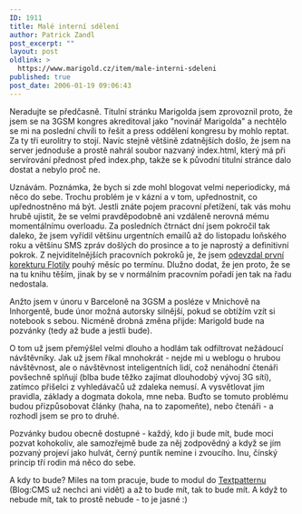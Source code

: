 ```yaml
---
ID: 1911
title: Malé interní sdělení
author: Patrick Zandl
post_excerpt: ""
layout: post
oldlink: >
  https://www.marigold.cz/item/male-interni-sdeleni
published: true
post_date: 2006-01-19 09:06:43
---
```

<p>Neradujte se předčasně. Titulní stránku Marigolda jsem zprovoznil proto, že jsem se na 3GSM kongres akreditoval jako "novinář Marigolda" a nechtělo se mi na poslední chvíli to řešit a press oddělení kongresu by mohlo reptat. Za ty tři eurolitry to stojí. Navíc stejně většině zdatnějších došlo, že jsem na server jednoduše a prostě nahrál soubor nazvaný index.html, který má při servírování přednost před index.php, takže se k původní titulní stránce dalo dostat a nebylo proč ne. </p>

<p>Uznávám. Poznámka, že bych si zde mohl blogovat velmi neperiodicky, má něco do sebe. Trochu problém je v kázni a v tom, upřednostnit, co upřednostněno má být. Jestli znáte pojem pracovní přetížení, tak vás mohu hrubě ujistit, že se velmi pravděpodobně ani vzdáleně nerovná mému momentálnímu overloadu. Za posledních čtrnáct dní jsem pokročil tak daleko, že jsem vyřídil většinu urgentních emailů až do listopadu loňského roku a většinu SMS zpráv došlých do prosince a to je naprostý a definitivní pokrok. Z nejviditelnějších pracovních pokroků je, že jsem <a href="http://flotila.bloguje.cz/257741_item.php">odevzdal první korekturu Flotily</a> pouhý měsíc po termínu.  Dlužno dodat, že jen proto, že se na tu knihu těším, jinak by se v normálním pracovním pořadí jen tak na řadu nedostala. </p>

<p>Anžto jsem v únoru v Barceloně na 3GSM a posléze v Mnichově na Inhorgentě, bude únor možná autorsky silnější, pokud se obtížím vzít si notebook s sebou. Nicméně drobná změna přijde: Marigold bude na pozvánky (tedy až bude a jestli bude). </p>
<p>O tom už jsem přemýšlel velmi dlouho a hodlám tak odfiltrovat nežádoucí návštěvníky. Jak už jsem říkal mnohokrát - nejde mi u weblogu o hrubou návštěvnost, ale o návštěvnost inteligentních lidí, což nenáhodní čtenáři povšechně splňují (blba bude těžko zajímat dlouhodobý vývoj 3G sítí), zatímco přišelci z vyhledávačů už zdaleka nemusí. A vysvětlovat jim pravidla, základy a dogmata dokola, mne neba. Buďto se tomuto problému budou přizpůsobovat články (haha, na to zapomeňte), nebo čtenáři - a rozhodl jsem se pro to druhé. </p>
<p>Pozvánky budou obecně dostupné - každý, kdo ji bude mít, bude moci pozvat kohokoliv, ale samozřejmě bude za něj zodpovědný a když se jím pozvaný projeví jako hulvát, černý puntík nemine i zvoucího. Inu, čínský princip tří rodin má něco do sebe. </p>
<p>A kdy to bude?  Miles na tom pracuje, bude to modul do <a href="http://www.textpattern.com/">Textpatternu</a> (Blog:CMS už nechci ani vidět) a až to bude mít, tak to bude mít. A když to nebude mít, tak to prostě nebude - to je jasné :)
</p>